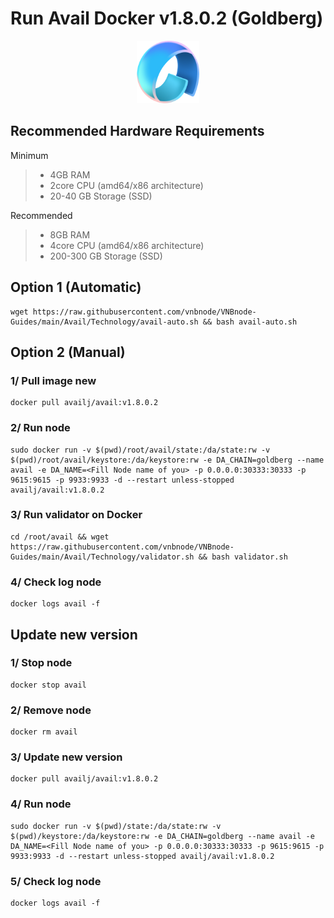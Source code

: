 # Run Avail Docker v1.8.0.2 (Goldberg)
<p align="center">
  <img height="100" height="auto" src="/Avail/Technology/avail.png?raw=true">
</p>

## Recommended Hardware Requirements 
Minimum
>- 4GB RAM
>- 2core CPU (amd64/x86 architecture)
>- 20-40 GB Storage (SSD)

Recommended
>- 8GB RAM
>- 4core CPU (amd64/x86 architecture)
>- 200-300 GB Storage (SSD)

## Option 1 (Automatic)
```
wget https://raw.githubusercontent.com/vnbnode/VNBnode-Guides/main/Avail/Technology/avail-auto.sh && bash avail-auto.sh
```
## Option 2 (Manual)
### 1/ Pull image new 
```
docker pull availj/avail:v1.8.0.2
```
### 2/ Run node
```
sudo docker run -v $(pwd)/root/avail/state:/da/state:rw -v $(pwd)/root/avail/keystore:/da/keystore:rw -e DA_CHAIN=goldberg --name avail -e DA_NAME=<Fill Node name of you> -p 0.0.0.0:30333:30333 -p 9615:9615 -p 9933:9933 -d --restart unless-stopped availj/avail:v1.8.0.2
```
### 3/ Run validator on Docker
```
cd /root/avail && wget https://raw.githubusercontent.com/vnbnode/VNBnode-Guides/main/Avail/Technology/validator.sh && bash validator.sh
```
### 4/ Check log node
```
docker logs avail -f
```
## Update new version

### 1/ Stop node
```
docker stop avail
```
### 2/ Remove node
```
docker rm avail
```
### 3/ Update new version
```
docker pull availj/avail:v1.8.0.2
```
### 4/ Run node
```
sudo docker run -v $(pwd)/state:/da/state:rw -v $(pwd)/keystore:/da/keystore:rw -e DA_CHAIN=goldberg --name avail -e DA_NAME=<Fill Node name of you> -p 0.0.0.0:30333:30333 -p 9615:9615 -p 9933:9933 -d --restart unless-stopped availj/avail:v1.8.0.2
```
### 5/ Check log node
```
docker logs avail -f
```

